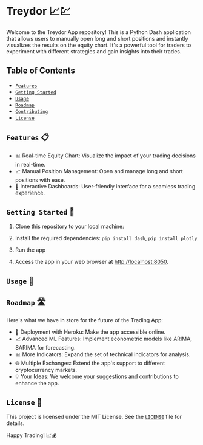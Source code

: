 #  Treydor  📈💹

Welcome to the Treydor App repository! This is a Python Dash application that allows users to manually open long and short positions and instantly visualizes the results on the equity chart. It's a powerful tool for traders to experiment with different strategies and gain insights into their trades.

## Table of Contents

- [`Features`](#features)
- [`Getting Started`](#getting-started)
- [`Usage`](#usage)
- [`Roadmap`](#roadmap)
- [`Contributing`](#contributing)
- [`License`](#license)


## `Features` 📋

- 📊 Real-time Equity Chart: Visualize the impact of your trading decisions in real-time.
- 📈 Manual Position Management: Open and manage long and short positions with ease.
- 🔄 Interactive Dashboards: User-friendly interface for a seamless trading experience.

## `Getting Started` 🚦

1. Clone this repository to your local machine:


2. Install the required dependencies: ``` pip install dash ```, ```pip install plotly```


3. Run the app


4. Access the app in your web browser at [http://localhost:8050](http://localhost:8050).

## `Usage` 📖



## `Roadmap` 🛣️

Here's what we have in store for the future of the Trading App:

- 🚀 Deployment with Heroku: Make the app accessible online.
- 📈 Advanced ML Features: Implement econometric models like ARIMA, SARIMA for forecasting.
- 📊 More Indicators: Expand the set of technical indicators for analysis.
- 🌐 Multiple Exchanges: Extend the app's support to different cryptocurrency markets.
- 💡 Your Ideas: We welcome your suggestions and contributions to enhance the app.


## `License` 📜

This project is licensed under the MIT License. See the [`LICENSE`](LICENSE) file for details.

Happy Trading! 📈💰
